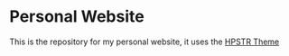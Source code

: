 # Personal Website

This is the repository for my personal website, it uses the [HPSTR Theme](https://mmistakes.github.io/hpstr-jekyll-theme/)